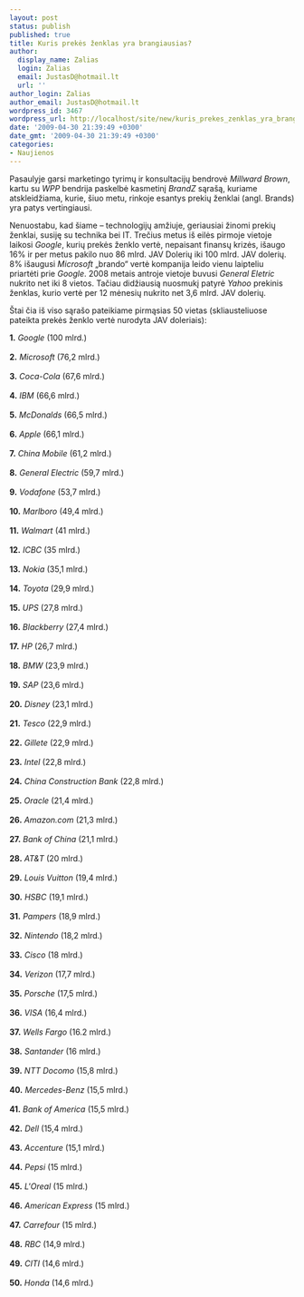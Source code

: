 ```yaml
---
layout: post
status: publish
published: true
title: Kuris prekės ženklas yra brangiausias?
author:
  display_name: Zalias
  login: Zalias
  email: JustasD@hotmail.lt
  url: ''
author_login: Zalias
author_email: JustasD@hotmail.lt
wordpress_id: 3467
wordpress_url: http://localhost/site/new/kuris_prekes_zenklas_yra_brangiausias/
date: '2009-04-30 21:39:49 +0300'
date_gmt: '2009-04-30 21:39:49 +0300'
categories:
- Naujienos
---
```

<p>Pasaulyje garsi marketingo tyrimų ir konsultacijų bendrovė <i>Millward Brown</i>, kartu su <i>WPP</i> bendrija paskelbė kasmetinį <i>BrandZ</i> sąrašą, kuriame atskleidžiama, kurie, šiuo metu, rinkoje esantys prekių ženklai (angl. Brands) yra patys vertingiausi.</p>
<p>Nenuostabu, kad šiame – technologijų amžiuje, geriausiai žinomi prekių ženklai, susiję su technika bei IT. Trečius metus iš eilės pirmoje vietoje laikosi <i>Google</i>, kurių prekės ženklo vertė, nepaisant finansų krizės, išaugo 16% ir per metus pakilo nuo 86 mlrd. JAV Dolerių iki 100 mlrd. JAV dolerių. 8% išaugusi <i>Microsoft</i> „brando“ vertė kompanija leido vienu laipteliu priartėti prie <i>Google</i>. 2008 metais antroje vietoje buvusi <i>General Eletric</i> nukrito net iki 8 vietos. Tačiau didžiausią nuosmukį patyrė <i>Yahoo</i> prekinis ženklas, kurio vertė per 12 mėnesių nukrito net 3,6 mlrd. JAV dolerių. </p>
<p>Štai čia iš viso sąrašo pateikiame pirmąsias 50 vietas (skliausteliuose pateikta prekės ženklo vertė nurodyta JAV doleriais):</p>
<p><b>1.</b> <i>Google</i> (100 mlrd.)<br />
<br /><b>2.</b> <i>Microsoft</i> (76,2 mlrd.)<br />
<br /><b>3.</b> <i>Coca-Cola</i> (67,6 mlrd.)<br />
<br /><b>4.</b> <i>IBM</i> (66,6 mlrd.)<br />
<br /><b>5.</b> <i>McDonalds</i> (66,5 mlrd.)<br />
<br /><b>6.</b> <i>Apple</i> (66,1 mlrd.)<br />
<br /><b>7.</b> <i>China Mobile</i> (61,2 mlrd.)<br />
<br /><b>8.</b> <i>General Electric</i> (59,7 mlrd.)<br />
<br /><b>9.</b> <i>Vodafone</i> (53,7 mlrd.)<br />
<br /><b>10.</b> <i>Marlboro</i> (49,4 mlrd.)<br />
<br /><b>11.</b> <i>Walmart</i> (41 mlrd.)<br />
<br /><b>12.</b> <i>ICBC</i> (35 mlrd.)<br />
<br /><b>13.</b> <i>Nokia</i> (35,1 mlrd.)<br />
<br /><b>14.</b> <i>Toyota</i> (29,9 mlrd.)<br />
<br /><b>15.</b> <i>UPS</i> (27,8 mlrd.)<br />
<br /><b>16.</b> <i>Blackberry</i> (27,4 mlrd.)<br />
<br /><b>17.</b> <i>HP</i> (26,7 mlrd.)<br />
<br /><b>18.</b> <i>BMW</i> (23,9 mlrd.)<br />
<br /><b>19.</b> <i>SAP</i> (23,6 mlrd.)<br />
<br /><b>20.</b> <i>Disney</i> (23,1 mlrd.)<br />
<br /><b>21.</b> <i>Tesco</i> (22,9 mlrd.)<br />
<br /><b>22.</b> <i>Gillete</i> (22,9 mlrd.)<br />
<br /><b>23.</b> <i>Intel</i> (22,8 mlrd.)<br />
<br /><b>24.</b> <i>China Construction Bank</i> (22,8 mlrd.)<br />
<br /><b>25.</b> <i>Oracle</i> (21,4 mlrd.)<br />
<br /><b>26.</b> <i>Amazon.com</i> (21,3 mlrd.)<br />
<br /><b>27.</b> <i>Bank of China</i> (21,1 mlrd.)<br />
<br /><b>28.</b> <i>AT&T</i> (20 mlrd.)<br />
<br /><b>29.</b> <i>Louis Vuitton</i> (19,4 mlrd.)<br />
<br /><b>30.</b> <i>HSBC</i> (19,1 mlrd.)<br />
<br /><b>31.</b> <i>Pampers</i> (18,9 mlrd.)<br />
<br /><b>32.</b> <i>Nintendo</i> (18,2 mlrd.)<br />
<br /><b>33.</b> <i>Cisco</i> (18 mlrd.)<br />
<br /><b>34.</b> <i>Verizon</i> (17,7 mlrd.)<br />
<br /><b>35.</b> <i>Porsche</i> (17,5 mlrd.)<br />
<br /><b>36.</b> <i>VISA</i> (16,4 mlrd.)<br />
<br /><b>37.</b> <i>Wells Fargo</i> (16.2 mlrd.)<br />
<br /><b>38.</b> <i>Santander</i> (16 mlrd.)<br />
<br /><b>39.</b> <i>NTT Docomo</i> (15,8 mlrd.)<br />
<br /><b>40.</b> <i>Mercedes-Benz</i> (15,5 mlrd.)<br />
<br /><b>41.</b> <i>Bank of America</i> (15,5 mlrd.)<br />
<br /><b>42.</b> <i>Dell</i> (15,4 mlrd.)<br />
<br /><b>43.</b> <i>Accenture</i> (15,1 mlrd.)<br />
<br /><b>44.</b> <i>Pepsi</i> (15 mlrd.)<br />
<br /><b>45.</b> <i>L'Oreal</i> (15 mlrd.)<br />
<br /><b>46.</b> <i>American Express</i> (15 mlrd.)<br />
<br /><b>47.</b> <i>Carrefour</i> (15 mlrd.)<br />
<br /><b>48.</b> <i>RBC</i> (14,9 mlrd.)<br />
<br /><b>49.</b> <i>CITI</i> (14,6 mlrd.)<br />
<br /><b>50.</b> <i>Honda</i> (14,6 mlrd.)</p>
